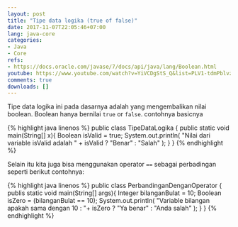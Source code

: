 ```yaml
---
layout: post
title: "Tipe data logika (true of false)"
date: 2017-11-07T22:05:46+07:00
lang: java-core
categories:
- Java
- Core
refs: 
- https://docs.oracle.com/javase/7/docs/api/java/lang/Boolean.html
youtube: https://www.youtube.com/watch?v=YiVCDgStS_Q&list=PLV1-tdmPblvz0NCFYgVQaQEOTWJCjjucO&index=14
comments: true
downloads: []
---
```


Tipe data logika ini pada dasarnya adalah yang mengembalikan nilai boolean. Boolean hanya bernilai `true` or `false`. contohnya basicnya 

{% highlight java linenos %}
public class TipeDataLogika {
    public static void main(String[] x){
        Boolean isValid = true;
        System.out.println(
            "Nilai dari variable isValid adalah " + 
            isValid ? "Benar" : "Salah"
        );
    }
}
{% endhighlight %}

Selain itu kita juga bisa menggunakan operator `==` sebagai perbadingan seperti berikut contohnya: 

{% highlight java linenos %}
public class PerbandinganDenganOperator {
    publis static void main(String[] args){
        Integer bilanganBulat = 10;
        Boolean isZero = (bilanganBulat == 10);
        System.out.println(
            "Variable bilangan apakah sama dengan 10 : "+ 
            isZero ? "Ya benar" : "Anda salah"
        );
    }
}
{% endhighlight %}